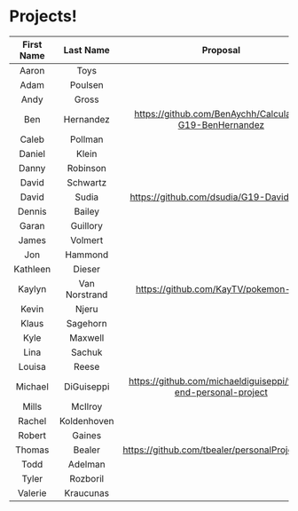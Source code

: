 # Projects!

| First Name |   Last Name   | Proposal                                 |
|:----------:|:-------------:|:----------------------------------------:|
| Aaron      | Toys          |                                          |
| Adam       | Poulsen       |                                          |
| Andy       | Gross         |                                          |
| Ben        | Hernandez     |  https://github.com/BenAychh/Calculator-G19-BenHernandez |
| Caleb      | Pollman       |                                          |
| Daniel     | Klein         |                                          |
| Danny      | Robinson      |                                          |
| David      | Schwartz      |                                          |
| David      | Sudia         | https://github.com/dsudia/G19-DavidSudia |
| Dennis     | Bailey        |                                          |
| Garan      | Guillory      |                                          |
| James      | Volmert       |                                          |
| Jon        | Hammond       |                                          |
| Kathleen   | Dieser        |                                          |
| Kaylyn     | Van Norstrand |  https://github.com/KayTV/pokemon-app                                        |
| Kevin      | Njeru         |                                          |
| Klaus      | Sagehorn      |                                          |
| Kyle       | Maxwell       |                                          |
| Lina       | Sachuk        |                                          |
| Louisa     | Reese         |                                          |
| Michael    | DiGuiseppi    | https://github.com/michaeldiguiseppi/front-end-personal-project|
| Mills      | McIlroy       |                                          |
| Rachel     | Koldenhoven   |                                          |
| Robert     | Gaines        |                                          |
| Thomas     | Bealer        |https://github.com/tbealer/personalProject1.git|
| Todd       | Adelman       |                                          |
| Tyler      | Rozboril      |                                          |
| Valerie    | Kraucunas     |                                          |
